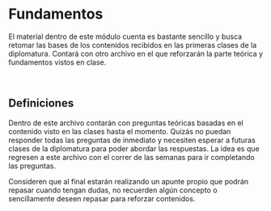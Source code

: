 # Fundamentos

El material dentro de este módulo cuenta es bastante sencillo y busca retomar las bases de los contenidos recibidos en las primeras clases de la diplomatura.
Contará con otro archivo en el que reforzarán la parte teórica y fundamentos vistos en clase.

<br>

## Definiciones

Dentro de este archivo contarán con preguntas teóricas basadas en el contenido visto en las clases hasta el momento. Quizás no puedan responder todas las preguntas de inmediato y necesiten esperar a futuras clases de la diplomatura para poder abordar las respuestas. La idea es que regresen a este archivo con el correr de las semanas para ir completando las preguntas.

Consideren que al final estarán realizando un apunte propio que podrán repasar cuando tengan dudas, no recuerden algún concepto o sencillamente deseen repasar para reforzar contenidos.